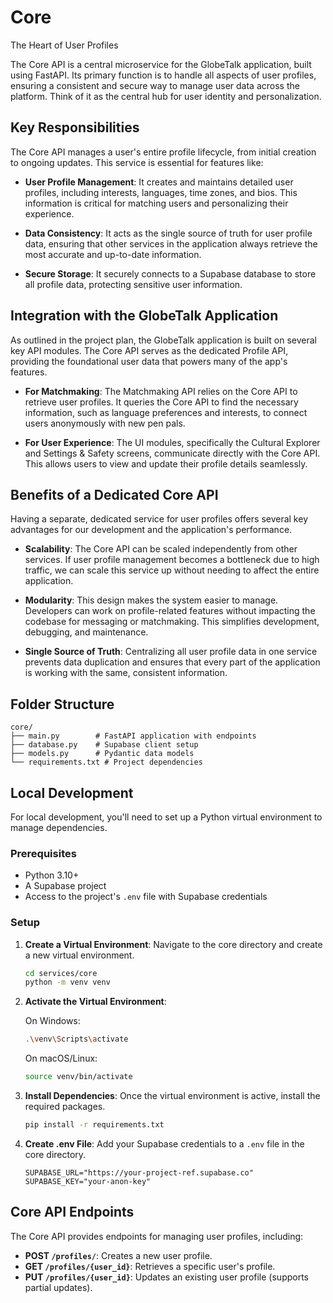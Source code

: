 # Core 
The Heart of User Profiles

The Core API is a central microservice for the GlobeTalk application, built using FastAPI. Its primary function is to handle all aspects of user profiles, ensuring a consistent and secure way to manage user data across the platform. Think of it as the central hub for user identity and personalization.

## Key Responsibilities

The Core API manages a user's entire profile lifecycle, from initial creation to ongoing updates. This service is essential for features like:

- **User Profile Management**: It creates and maintains detailed user profiles, including interests, languages, time zones, and bios. This information is critical for matching users and personalizing their experience.

- **Data Consistency**: It acts as the single source of truth for user profile data, ensuring that other services in the application always retrieve the most accurate and up-to-date information.

- **Secure Storage**: It securely connects to a Supabase database to store all profile data, protecting sensitive user information.

## Integration with the GlobeTalk Application

As outlined in the project plan, the GlobeTalk application is built on several key API modules. The Core API serves as the dedicated Profile API, providing the foundational user data that powers many of the app's features.

- **For Matchmaking**: The Matchmaking API relies on the Core API to retrieve user profiles. It queries the Core API to find the necessary information, such as language preferences and interests, to connect users anonymously with new pen pals.

- **For User Experience**: The UI modules, specifically the Cultural Explorer and Settings & Safety screens, communicate directly with the Core API. This allows users to view and update their profile details seamlessly.

## Benefits of a Dedicated Core API

Having a separate, dedicated service for user profiles offers several key advantages for our development and the application's performance.

- **Scalability**: The Core API can be scaled independently from other services. If user profile management becomes a bottleneck due to high traffic, we can scale this service up without needing to affect the entire application.

- **Modularity**: This design makes the system easier to manage. Developers can work on profile-related features without impacting the codebase for messaging or matchmaking. This simplifies development, debugging, and maintenance.

- **Single Source of Truth**: Centralizing all user profile data in one service prevents data duplication and ensures that every part of the application is working with the same, consistent information.

## Folder Structure

```
core/
├── main.py        # FastAPI application with endpoints
├── database.py    # Supabase client setup
├── models.py      # Pydantic data models
└── requirements.txt # Project dependencies
```

## Local Development

For local development, you'll need to set up a Python virtual environment to manage dependencies.

### Prerequisites

- Python 3.10+
- A Supabase project
- Access to the project's `.env` file with Supabase credentials

### Setup

1. **Create a Virtual Environment**:
   Navigate to the core directory and create a new virtual environment.

   ```bash
   cd services/core
   python -m venv venv
   ```

2. **Activate the Virtual Environment**:

   On Windows:
   ```bash
   .\venv\Scripts\activate
   ```

   On macOS/Linux:
   ```bash
   source venv/bin/activate
   ```

3. **Install Dependencies**:
   Once the virtual environment is active, install the required packages.

   ```bash
   pip install -r requirements.txt
   ```

4. **Create .env File**:
   Add your Supabase credentials to a `.env` file in the core directory.

   ```
   SUPABASE_URL="https://your-project-ref.supabase.co"
   SUPABASE_KEY="your-anon-key"
   ```

## Core API Endpoints

The Core API provides endpoints for managing user profiles, including:

- **POST `/profiles/`**: Creates a new user profile.
- **GET `/profiles/{user_id}`**: Retrieves a specific user's profile.
- **PUT `/profiles/{user_id}`**: Updates an existing user profile (supports partial updates).